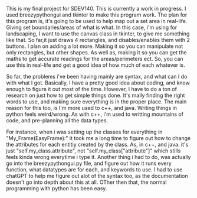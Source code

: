 This is my final project for SDEV140. This is currently a work in progress. I used breezypythongui and tkinter to make this program work. The plan for this program is, it's going to be used to help map out a set area
in real-life. Giving set boundaries/areas of what is what. In this case, i'm using for landscaping, I want to use the canvas class in tkinter, to give me something like that. So far,it just draws 4 rectangles, and 
disables/enables them with 2 buttons. I plan on adding a lot more. Making it so you can manipulate not only rectangles, but other shapes. As well as, making it so you can get the maths to get accurate readings 
for the areas/perimeters ect. So, you can use this in real-life and get a good idea of how much of each whatever is.

So far, the problems i've been having mainly are syntax, and what can I do with what I got. Basically, I have a pretty good idea about coding, and know enough to figure it out most of the time. However, I have to do
a ton of research on just how to get simple things done. It's maily finding the right words to use, and making sure everything is in the proper place. The main reason for this too, is I'm more used to c++, and java.
Writing things in python feels weird/wrong. As with c++, i'm used to writting mountains of code, and pre-planning all the data types.

For instance, when i was setting up the classes for everything in "My_Frame(EasyFrame):" it took me a long time to figure out how to change the attributes for each entitiy created by the class. As, in c++, and java.
it's just "self.my_class.attribute", not "self.my_class["attribute"]" which stills feels kinda wrong everytime i type it. Another thing i had to do, was actually go into the breezypythongui.py file, and figure out 
how it runs every function, what datatypes are for each, and keywords to use. I had to use chatGPT to help me figure out alot of the syntax too, as the documentation doesn't go into depth about this at all. OTher
then that, the normal programming with python has been easy. 
